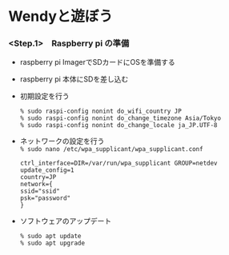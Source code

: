 # Wendyと遊ぼう

### <Step.1>　Raspberry pi の準備
- raspberry pi ImagerでSDカードにOSを準備する

- raspberry pi 本体にSDを差し込む
    
    
- 初期設定を行う  
    ```
    % sudo raspi-config nonint do_wifi_country JP  
    % sudo raspi-config nonint do_change_timezone Asia/Tokyo  
    % sudo raspi-config nonint do_change_locale ja_JP.UTF-8
    ```

    
- ネットワークの設定を行う  
    `% sudo nano /etc/wpa_supplicant/wpa_supplicant.conf`
     ```
    ctrl_interface=DIR=/var/run/wpa_supplicant GROUP=netdev  
    update_config=1  
    country=JP  
    network={  
    ssid="ssid"  
    psk="password"  
    }
    ```

- ソフトウェアのアップデート  
    ```
    % sudo apt update
    % sudo apt upgrade
    ```
